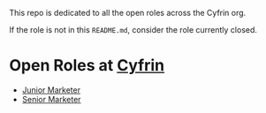 This repo is dedicated to all the open roles across the Cyfrin org.

If the role is not in this `README.md`, consider the role currently closed. 

# Open Roles at [Cyfrin](https://cyfrin.io)

- [Junior Marketer](./positions/junior_marketer.md)
- [Senior Marketer](./positions/senior_marketer.md)
